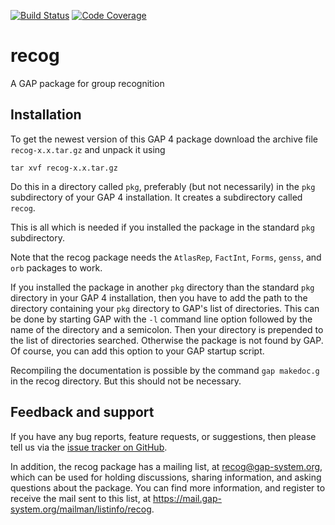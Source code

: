 [![Build Status](https://github.com/gap-packages/recog/workflows/CI/badge.svg)](https://github.com/gap-packages/recog/actions?query=workflow%3A%22CI%22)
[![Code Coverage](https://codecov.io/github/gap-packages/recog/coverage.svg?branch=master)](https://app.codecov.io/gh/gap-packages/recog)

# recog

A GAP package for group recognition

## Installation

To get the newest version of this GAP 4 package download the
archive file `recog-x.x.tar.gz` and unpack it using

    tar xvf recog-x.x.tar.gz

Do this in a directory called `pkg`, preferably (but not necessarily)
in the `pkg` subdirectory of your GAP 4 installation. It creates a
subdirectory called `recog`.

This is all which is needed if you installed the package in the standard
`pkg` subdirectory.

Note that the recog package needs the `AtlasRep`, `FactInt`, `Forms`,
`genss`, and `orb` packages to work.

If you installed the package in another `pkg` directory than the standard
`pkg` directory in your GAP 4 installation, then you have to add the path
to the directory containing your `pkg` directory to GAP's list of directories.
This can be done by starting GAP with the `-l` command line option
followed by the name of the directory and a semicolon. Then your directory
is prepended to the list of directories searched. Otherwise the package
is not found by GAP. Of course, you can add this option to your GAP
startup script.

Recompiling the documentation is possible by the command `gap makedoc.g`
in the recog directory. But this should not be necessary.

## Feedback and support

If you have any bug reports, feature requests, or suggestions, then please
tell us via the
[issue tracker on GitHub](https://github.com/gap-packages/recog/issues).

In addition, the recog package has a mailing list, at
<recog@gap-system.org>, which can be used for holding discussions,
sharing information, and asking questions about the package.  You can find
more information, and register to receive the mail sent to this list, at
<https://mail.gap-system.org/mailman/listinfo/recog>.
